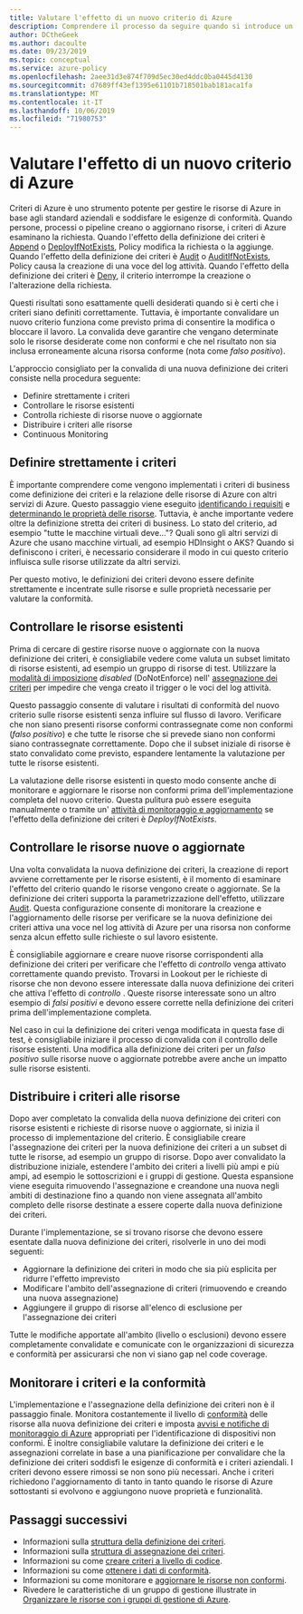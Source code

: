 ```yaml
---
title: Valutare l'effetto di un nuovo criterio di Azure
description: Comprendere il processo da seguire quando si introduce un nuovo criterio nell'ambiente Azure.
author: DCtheGeek
ms.author: dacoulte
ms.date: 09/23/2019
ms.topic: conceptual
ms.service: azure-policy
ms.openlocfilehash: 2aee31d3e874f709d5ec30ed4ddc0ba0445d4130
ms.sourcegitcommit: d7689ff43ef1395e61101b718501bab181aca1fa
ms.translationtype: MT
ms.contentlocale: it-IT
ms.lasthandoff: 10/06/2019
ms.locfileid: "71980753"
---
```

# <a name="evaluate-the-impact-of-a-new-azure-policy"></a>Valutare l'effetto di un nuovo criterio di Azure

Criteri di Azure è uno strumento potente per gestire le risorse di Azure in base agli standard aziendali e soddisfare le esigenze di conformità. Quando persone, processi o pipeline creano o aggiornano risorse, i criteri di Azure esaminano la richiesta. Quando l'effetto della definizione dei criteri è [Append](./effects.md#deny) o [DeployIfNotExists](./effects.md#deployifnotexists), Policy modifica la richiesta o la aggiunge. Quando l'effetto della definizione dei criteri è [Audit](./effects.md#audit) o [AuditIfNotExists](./effects.md#auditifnotexists), Policy causa la creazione di una voce del log attività. Quando l'effetto della definizione dei criteri è [Deny](./effects.md#deny), il criterio interrompe la creazione o l'alterazione della richiesta.

Questi risultati sono esattamente quelli desiderati quando si è certi che i criteri siano definiti correttamente. Tuttavia, è importante convalidare un nuovo criterio funziona come previsto prima di consentire la modifica o bloccare il lavoro. La convalida deve garantire che vengano determinate solo le risorse desiderate come non conformi e che nel risultato non sia inclusa erroneamente alcuna risorsa conforme (nota come _falso positivo_).

L'approccio consigliato per la convalida di una nuova definizione dei criteri consiste nella procedura seguente:

- Definire strettamente i criteri
- Controllare le risorse esistenti
- Controlla richieste di risorse nuove o aggiornate
- Distribuire i criteri alle risorse
- Continuous Monitoring

## <a name="tightly-define-your-policy"></a>Definire strettamente i criteri

È importante comprendere come vengono implementati i criteri di business come definizione dei criteri e la relazione delle risorse di Azure con altri servizi di Azure. Questo passaggio viene eseguito [identificando i requisiti](../tutorials/create-custom-policy-definition.md#identify-requirements) e [determinando le proprietà delle risorse](../tutorials/create-custom-policy-definition.md#determine-resource-properties).
Tuttavia, è anche importante vedere oltre la definizione stretta dei criteri di business. Lo stato del criterio, ad esempio "tutte le macchine virtuali deve..."? Quali sono gli altri servizi di Azure che usano macchine virtuali, ad esempio HDInsight o AKS? Quando si definiscono i criteri, è necessario considerare il modo in cui questo criterio influisca sulle risorse utilizzate da altri servizi.

Per questo motivo, le definizioni dei criteri devono essere definite strettamente e incentrate sulle risorse e sulle proprietà necessarie per valutare la conformità.

## <a name="audit-existing-resources"></a>Controllare le risorse esistenti

Prima di cercare di gestire risorse nuove o aggiornate con la nuova definizione dei criteri, è consigliabile vedere come valuta un subset limitato di risorse esistenti, ad esempio un gruppo di risorse di test. Utilizzare la [modalità di imposizione](./assignment-structure.md#enforcement-mode)
_disabled_ (DoNotEnforce) nell' [assegnazione dei criteri](./effects.md) per impedire che venga creato il trigger o le voci del log attività.

Questo passaggio consente di valutare i risultati di conformità del nuovo criterio sulle risorse esistenti senza influire sul flusso di lavoro. Verificare che non siano presenti risorse conformi contrassegnate come non conformi (_falso positivo_) e che tutte le risorse che si prevede siano non conformi siano contrassegnate correttamente.
Dopo che il subset iniziale di risorse è stato convalidato come previsto, espandere lentamente la valutazione per tutte le risorse esistenti.

La valutazione delle risorse esistenti in questo modo consente anche di monitorare e aggiornare le risorse non conformi prima dell'implementazione completa del nuovo criterio. Questa pulitura può essere eseguita manualmente o tramite un' [attività di monitoraggio e aggiornamento](../how-to/remediate-resources.md) se l'effetto della definizione dei criteri è _DeployIfNotExists_.

## <a name="audit-new-or-updated-resources"></a>Controllare le risorse nuove o aggiornate

Una volta convalidata la nuova definizione dei criteri, la creazione di report avviene correttamente per le risorse esistenti, è il momento di esaminare l'effetto del criterio quando le risorse vengono create o aggiornate. Se la definizione dei criteri supporta la parametrizzazione dell'effetto, utilizzare [Audit](./effects.md#audit). Questa configurazione consente di monitorare la creazione e l'aggiornamento delle risorse per verificare se la nuova definizione dei criteri attiva una voce nel log attività di Azure per una risorsa non conforme senza alcun effetto sulle richieste o sul lavoro esistente.

È consigliabile aggiornare e creare nuove risorse corrispondenti alla definizione dei criteri per verificare che l'effetto di _controllo_ venga attivato correttamente quando previsto. Trovarsi in Lookout per le richieste di risorse che non devono essere interessate dalla nuova definizione dei criteri che attiva l'effetto di _controllo_ .
Queste risorse interessate sono un altro esempio di _falsi positivi_ e devono essere corrette nella definizione dei criteri prima dell'implementazione completa.

Nel caso in cui la definizione dei criteri venga modificata in questa fase di test, è consigliabile iniziare il processo di convalida con il controllo delle risorse esistenti. Una modifica alla definizione dei criteri per un _falso positivo_ sulle risorse nuove o aggiornate potrebbe avere anche un impatto sulle risorse esistenti.

## <a name="deploy-your-policy-to-resources"></a>Distribuire i criteri alle risorse

Dopo aver completato la convalida della nuova definizione dei criteri con risorse esistenti e richieste di risorse nuove o aggiornate, si inizia il processo di implementazione del criterio. È consigliabile creare l'assegnazione dei criteri per la nuova definizione dei criteri a un subset di tutte le risorse, ad esempio un gruppo di risorse. Dopo aver convalidato la distribuzione iniziale, estendere l'ambito dei criteri a livelli più ampi e più ampi, ad esempio le sottoscrizioni e i gruppi di gestione. Questa espansione viene eseguita rimuovendo l'assegnazione e creandone una nuova negli ambiti di destinazione fino a quando non viene assegnata all'ambito completo delle risorse destinate a essere coperte dalla nuova definizione dei criteri.

Durante l'implementazione, se si trovano risorse che devono essere esentate dalla nuova definizione dei criteri, risolverle in uno dei modi seguenti:

- Aggiornare la definizione dei criteri in modo che sia più esplicita per ridurre l'effetto imprevisto
- Modificare l'ambito dell'assegnazione di criteri (rimuovendo e creando una nuova assegnazione)
- Aggiungere il gruppo di risorse all'elenco di esclusione per l'assegnazione dei criteri

Tutte le modifiche apportate all'ambito (livello o esclusioni) devono essere completamente convalidate e comunicate con le organizzazioni di sicurezza e conformità per assicurarsi che non vi siano gap nel code coverage.

## <a name="monitor-your-policy-and-compliance"></a>Monitorare i criteri e la conformità

L'implementazione e l'assegnazione della definizione dei criteri non è il passaggio finale. Monitora costantemente il livello di [conformità](../how-to/get-compliance-data.md) delle risorse alla nuova definizione dei criteri e imposta [avvisi e notifiche di monitoraggio di Azure](../../../azure-monitor/platform/alerts-overview.md) appropriati per l'identificazione di dispositivi non conformi. È inoltre consigliabile valutare la definizione dei criteri e le assegnazioni correlate in base a una pianificazione per convalidare che la definizione dei criteri soddisfi le esigenze di conformità e i criteri aziendali. I criteri devono essere rimossi se non sono più necessari. Anche i criteri richiedono l'aggiornamento di tanto in tanto quando le risorse di Azure sottostanti si evolvono e aggiungono nuove proprietà e funzionalità.

## <a name="next-steps"></a>Passaggi successivi

- Informazioni sulla [struttura della definizione dei criteri](./definition-structure.md).
- Informazioni sulla [struttura di assegnazione dei criteri](./assignment-structure.md).
- Informazioni su come [creare criteri a livello di codice](../how-to/programmatically-create.md).
- Informazioni su come [ottenere i dati di conformità](../how-to/getting-compliance-data.md).
- Informazioni su come monitorare e [aggiornare le risorse non conformi](../how-to/remediate-resources.md).
- Rivedere le caratteristiche di un gruppo di gestione illustrate in [Organizzare le risorse con i gruppi di gestione di Azure](../../management-groups/overview.md).